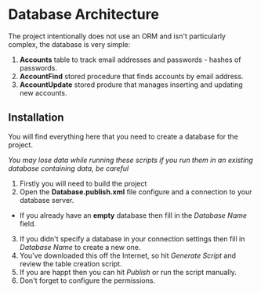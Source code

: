 ﻿# Database Architecture
The project intentionally does not use an ORM and isn't particularly complex, the database is very simple:
1. **Accounts** table to track email addresses and passwords - hashes of passwords.
2. **AccountFind** stored procedure that finds accounts by email address.
3. **AccountUpdate** stored produre that manages inserting and updating new accounts.

## Installation
You will find everything here that you need to create a database for the project.

*You may lose data while running these scripts if you run them in an existing database containing data, be careful*

1. Firstly you will need to build the project
2. Open the **Database.publish.xml** file configure and a connection to your database server.
  * If you already have an **empty** database then fill in the *Database Name* field.
3. If you didn't specify a database in your connection settings then fill in *Database Name* to create a new one.
4. You've downloaded this off the Internet, so hit *Generate Script* and review the table creation script.
5. If you are happt then you can hit *Publish* or run the script manually.
6. Don't forget to configure the permissions.



